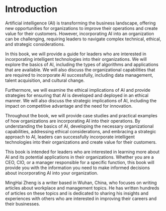 # Introduction

Artificial intelligence (AI) is transforming the business landscape, offering new opportunities for organizations to improve their operations and create value for their customers. However, incorporating AI into an organization can be challenging, requiring leaders to navigate complex technical, ethical, and strategic considerations.

In this book, we will provide a guide for leaders who are interested in incorporating intelligent technologies into their organizations. We will explore the basics of AI, including the types of algorithms and applications that are available. We will also discuss the organizational capabilities that are required to incorporate AI successfully, including data management, talent acquisition, and cultural change.

Furthermore, we will examine the ethical implications of AI and provide strategies for ensuring that AI is developed and deployed in an ethical manner. We will also discuss the strategic implications of AI, including the impact on competitive advantage and the need for innovation.

Throughout the book, we will provide case studies and practical examples of how organizations are incorporating AI into their operations. By understanding the basics of AI, developing the necessary organizational capabilities, addressing ethical considerations, and embracing a strategic approach to AI, leaders can successfully incorporate intelligent technologies into their organizations and create value for their customers.

This book is intended for leaders who are interested in learning more about AI and its potential applications in their organizations. Whether you are a CEO, CIO, or a manager responsible for a specific function, this book will provide you with the information you need to make informed decisions about incorporating AI into your organization.

MingHai Zheng is a writer based in Wuhan, China, who focuses on writing articles about workplace and management topics. He has written hundreds of articles on these topics and is dedicated to sharing his insights and experiences with others who are interested in improving their careers and their businesses.
